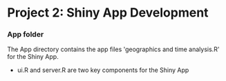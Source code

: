 # Project 2: Shiny App Development
### App folder

The App directory contains the app files 'geographics and time analysis.R' for the Shiny App.
 - ui.R and server.R are two key components for the Shiny App 
